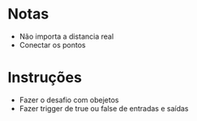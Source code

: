 # Notas

- Não importa a distancia real
- Conectar os pontos

# Instruções

- Fazer o desafio com obejetos
- Fazer trigger de true ou false de entradas e saídas
